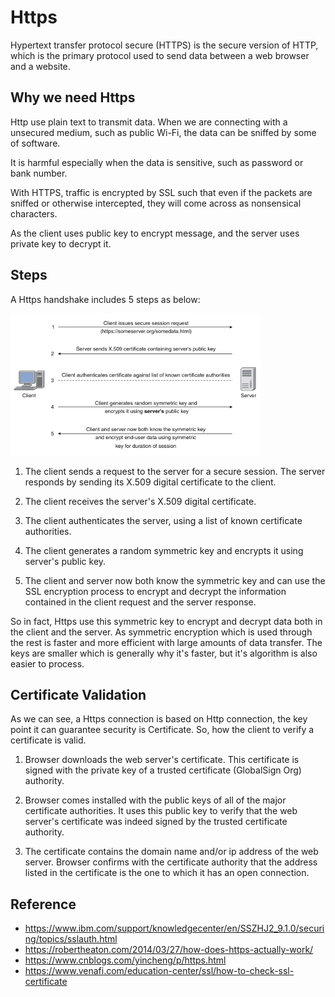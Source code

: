 # Https

Hypertext transfer protocol secure (HTTPS) is the secure version of HTTP, which is the primary protocol used to send data between a web browser and a website.

## Why we need Https

Http use plain text to transmit data. When we are connecting with a unsecured medium, such as public Wi-Fi, the data can be sniffed by some of software.

It is harmful especially when the data is sensitive, such as password or bank number.

With HTTPS, traffic is encrypted by SSL such that even if the packets are sniffed or otherwise intercepted, they will come across as nonsensical characters.

As the client uses public key to encrypt message, and the server uses private key to decrypt it.

## Steps

A Https handshake includes 5 steps as below:

<img src="../assets/ssl_handshake.jpg" width="400"/>

1. The client sends a request to the server for a secure session. The server responds by sending its X.509 digital certificate to the client.

2. The client receives the server's X.509 digital certificate.

3. The client authenticates the server, using a list of known certificate authorities.

4. The client generates a random symmetric key and encrypts it using server's public key.

5. The client and server now both know the symmetric key and can use the SSL encryption process to encrypt and decrypt the information contained in the client request and the server response.

So in fact, Https use this symmetric key to encrypt and decrypt data both in the client and the server. As symmetric encryption which is used through the rest is faster and more efficient with large amounts of data transfer. The keys are smaller which is generally why it's faster, but it's algorithm is also easier to process.

## Certificate Validation

As we can see, a Https connection is based on Http connection, the key point it can guarantee security is Certificate. So, how the client to verify a certificate is valid.

1. Browser downloads the web server's certificate. This certificate is signed with the private key of a trusted certificate (GlobalSign Org) authority.

2. Browser comes installed with the public keys of all of the major certificate authorities. It uses this public key to verify that the web server's certificate was indeed signed by the trusted certificate authority.

3. The certificate contains the domain name and/or ip address of the web server. Browser confirms with the certificate authority that the address listed in the certificate is the one to which it has an open connection.

## Reference

- <https://www.ibm.com/support/knowledgecenter/en/SSZHJ2_9.1.0/securing/topics/sslauth.html>
- <https://robertheaton.com/2014/03/27/how-does-https-actually-work/>
- <https://www.cnblogs.com/yincheng/p/https.html>
- <https://www.venafi.com/education-center/ssl/how-to-check-ssl-certificate>
